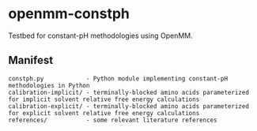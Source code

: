 openmm-constph
==============

Testbed for constant-pH methodologies using OpenMM.

## Manifest ##

```
constph.py            - Python module implementing constant-pH methodologies in Python
calibration-implicit/ - terminally-blocked amino acids parameterized for implicit solvent relative free energy calculations
calibration-explicit/ - terminally-blocked amino acids parameterized for explicit solvent relative free energy calculations
references/           - some relevant literature references
```

